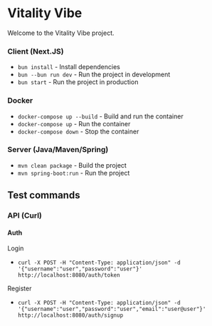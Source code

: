 # Vitality Vibe

Welcome to the Vitality Vibe project. 

### Client (Next.JS)
- `bun install` - Install dependencies
- `bun --bun run dev` - Run the project in development
- `bun start` - Run the project in production

### Docker
- `docker-compose up --build` - Build and run the container
- `docker-compose up` - Run the container
- `docker-compose down` - Stop the container

### Server (Java/Maven/Spring)
- `mvn clean package` - Build the project
- `mvn spring-boot:run` - Run the project

## Test commands

### API (Curl)

#### Auth
Login
- `curl -X POST -H "Content-Type: application/json" -d '{"username":"user","password":"user"}' http://localhost:8080/auth/token`

Register
- `curl -X POST -H "Content-Type: application/json" -d '{"username":"user","password":"user","email":"user@user"}' http://localhost:8080/auth/signup`
